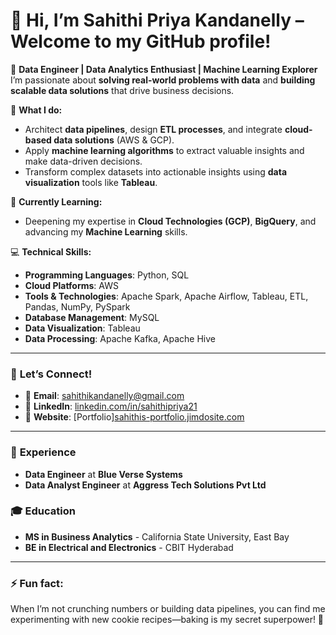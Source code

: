 # 👋 Hi, I’m Sahithi Priya Kandanelly – Welcome to my GitHub profile!

🌟 **Data Engineer | Data Analytics Enthusiast | Machine Learning Explorer**  
I’m passionate about **solving real-world problems with data** and **building scalable data solutions** that drive business decisions.

🚀 **What I do:**
- Architect **data pipelines**, design **ETL processes**, and integrate **cloud-based data solutions** (AWS & GCP).
- Apply **machine learning algorithms** to extract valuable insights and make data-driven decisions.
- Transform complex datasets into actionable insights using **data visualization** tools like **Tableau**.

🌱 **Currently Learning:**  
- Deepening my expertise in **Cloud Technologies (GCP)**, **BigQuery**, and advancing my **Machine Learning** skills.  

💻 **Technical Skills:**  
- **Programming Languages**: Python, SQL  
- **Cloud Platforms**: AWS
- **Tools & Technologies**: Apache Spark, Apache Airflow, Tableau, ETL, Pandas, NumPy, PySpark  
- **Database Management**: MySQL
- **Data Visualization**: Tableau
- **Data Processing**: Apache Kafka, Apache Hive

---

### 💬 **Let’s Connect!**

- 📧 **Email**: [sahithikandanelly@gmail.com](mailto:sahithikandanelly@gmail.com)  
- 💼 **LinkedIn**: [linkedin.com/in/sahithipriya21](https://www.linkedin.com/in/sahithipriya21)  
- 📝 **Website**: [Portfolio][sahithis-portfolio.jimdosite.com]((https://sahithis-portfolio.jimdosite.com/))  

---

### 💼 **Experience**  
- **Data Engineer** at **Blue Verse Systems**  
- **Data Analyst Engineer** at **Aggress Tech Solutions Pvt Ltd**  

### 🎓 **Education**  
- **MS in Business Analytics** - California State University, East Bay  
- **BE in Electrical and Electronics** - CBIT Hyderabad  

---

### ⚡ **Fun fact**:  
When I’m not crunching numbers or building data pipelines, you can find me experimenting with new cookie recipes—baking is my secret superpower! 🍪

<!---
sahithipriya21/sahithipriya21 is a ✨ special ✨ repository because its `README.md` (this file) appears on your GitHub profile.
You can click the Preview link to take a look at your changes.
--->

